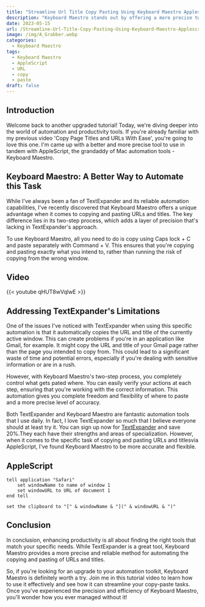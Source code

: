 ```yaml
---
title: "Streamline Url Title Copy Pasting Using Keyboard Maestro Applescript Automation"
description: "Keyboard Maestro stands out by offering a more precise two-step process for copying and pasting URLs and titles."
date: 2023-05-15
url: /Streamline-Url-Title-Copy-Pasting-Using-Keyboard-Maestro-Applescript-Automation/
image: /img/A_Grabber.webp
categories:
  - Keyboard Maestro
tags:
  - Keyboard Maestro
  - AppleScript
  - URL
  - copy
  - paste
draft: false
---
```


## Introduction

Welcome back to another upgraded tutorial! Today, we're diving deeper into the world of automation and productivity tools. If you're already familiar with my previous video 'Copy Page Titles and URLs With Ease', you're going to love this one. I'm came up with a better and more precise tool to use in tandem with AppleScript, the grandaddy of Mac automation tools - Keyboard Maestro.

## Keyboard Maestro: A Better Way to Automate this Task

While I've always been a fan of TextExpander and its reliable automation capabilities, I've recently discovered that Keyboard Maestro offers a unique advantage when it comes to copying and pasting URLs and titles. The key difference lies in its two-step process, which adds a layer of precision that's lacking in TextExpander's approach.

To use Keyboard Maestro, all you need to do is copy using Caps lock + C and paste separately with Command + V. This ensures that you're copying and pasting exactly what you intend to, rather than running the risk of copying from the wrong window.

## Video

{{< youtube qHUT8wVqlwE >}}

## Addressing TextExpander's Limitations

One of the issues I've noticed with TextExpander when using this specific automation is that it automatically copies the URL and title of the currently active window. This can create problems if you're in an application like Gmail, for example. It might copy the URL and title of your Gmail page rather than the page you intended to copy from. This could lead to a significant waste of time and potential errors, especially if you're dealing with sensitive information or are in a rush.

However, with Keyboard Maestro's two-step process, you completely control what gets pated where. You can easily verify your actions at each step, ensuring that you're working with the correct information. This automation gives you complete freedom and flexibility of where to paste and a more precise level of accuracy.

Both TextExpander and Keyboard Maestro are fantastic automation tools that I use daily. In fact, I love  TextExpander so much that I  believe everyone should at least try it. You can sign up now for [TextExpander](https://shareasale.com/r.cfm?b=1244193&amp;u=2423013&amp;m=81274&amp;urllink=&amp;afftrack=) and save 20%.They each have their strengths and areas of specialization. However, when it comes to the specific task of copying and pasting URLs and titlesvia AppleScript, I've found Keyboard Maestro to be more accurate and flexible.

## AppleScript

```applescript
tell application "Safari"
	set windowName to name of window 1
	set windowURL to URL of document 1
end tell

set the clipboard to "[" & windowName & "](" & windowURL & ")"
``` 

## Conclusion

In conclusion, enhancing productivity is all about finding the right tools that match your specific needs. While TextExpander is a great tool, Keyboard Maestro provides a more precise and reliable method for automating the copying and pasting of URLs and titles.

So, if you're looking for an upgrade to your automation toolkit, Keyboard Maestro is definitely worth a try. Join me in this tutorial video to learn how to use it effectively and see how it can streamline your copy-paste tasks. Once you've experienced the precision and efficiency of Keyboard Maestro, you'll wonder how you ever managed without it!